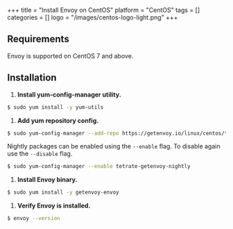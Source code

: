 +++
title = "Install Envoy on CentOS"
platform = "CentOS"
tags = []
categories = []
logo = "/images/centos-logo-light.png"
+++

## Requirements ##

Envoy is supported on CentOS 7 and above.

## Installation ##

1. **Install yum-config-manager utility.**
```sh
$ sudo yum install -y yum-utils
```

1. **Add yum repository config.**
```sh
$ sudo yum-config-manager --add-repo https://getenvoy.io/linux/centos/tetrate-getenvoy.repo
```
Nightly packages can be enabled using the `--enable` flag. To disable again use the `--disable` flag.
```sh
$ sudo yum-config-manager --enable tetrate-getenvoy-nightly
```

1. **Install Envoy binary.**
```sh
$ sudo yum install -y getenvoy-envoy
```

1. **Verify Envoy is installed.**
```sh
$ envoy --version
```
